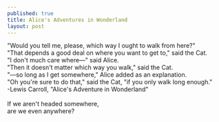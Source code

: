 ```yaml
---
published: true
title: Alice's Adventures in Wonderland
layout: post
---
```

"Would you tell me, please, which way I ought to walk from here?"
<br/>
"That depends a good deal on where you want to get to," said the Cat.
<br/>
"I don't much care where&mdash;" said Alice.
<br/>
"Then it doesn't matter which way you walk," said the Cat.
<br/>
"&mdash;so long as I get somewhere," Alice added as an explanation.
<br/>
"Oh you're sure to do that," said the Cat, "if you only walk long enough."
<br/>
-Lewis Carroll, "Alice's Adventure in Wonderland"
<br/><br/>
If we aren't headed somewhere,
<br/>are we even anywhere?